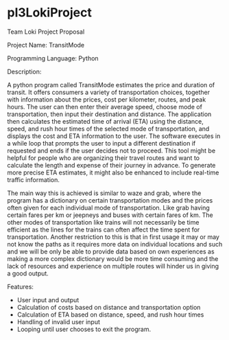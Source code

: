 # pl3LokiProject

Team Loki Project Proposal

Project Name: TransitMode

Programming Language: Python 

Description:

A python program called TransitMode estimates the price and duration of transit. It offers consumers a variety of transportation choices, together with information about the prices, cost per kilometer, routes, and peak hours. The user can then enter their average speed, choose mode of transportation, then input their destination and distance. The application then calculates the estimated time of arrival (ETA) using the distance, speed, and rush hour times of the selected mode of transportation, and displays the cost and ETA information to the user. The software executes in a while loop that prompts the user to input a different destination if requested and ends if the user decides not to proceed. This tool might be helpful for people who are organizing their travel routes and want to calculate the length and expense of their journey in advance. To generate more precise ETA estimates, it might also be enhanced to include real-time traffic information.

The main way this is achieved is similar to waze and grab, where the program has a dictionary on certain transportation modes and the prices often given for each individual mode of transportation. Like grab having certain fares per km or jeepneys and buses with certain fares of km. The other modes of transportation like trains will not necessarily be time efficient as the lines for the trains can often affect the time spent for transportation. Another restriction to this is that in first usage it may or may not know the paths as it requires more data on individual locations and such and we will be only be able to provide data based on own experiences as making a more complex dictionary would be more time consuming and the lack of resources and experience on multiple routes will hinder us in giving a good output.

Features:
 - User input and output
 - Calculation of costs based on distance and transportation option
 - Calculation of ETA based on distance, speed, and rush hour times
 - Handling of invalid user input
 - Looping until user chooses to exit the program.
